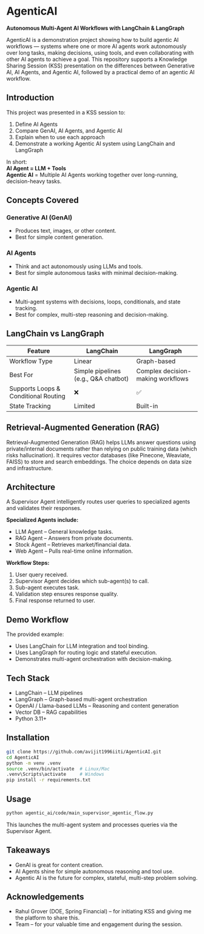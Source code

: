
# AgenticAI

**Autonomous Multi-Agent AI Workflows with LangChain & LangGraph**

AgenticAI is a demonstration project showing how to build agentic AI workflows — systems where one or more AI agents work autonomously over long tasks, making decisions, using tools, and even collaborating with other AI agents to achieve a goal. This repository supports a Knowledge Sharing Session (KSS) presentation on the differences between Generative AI, AI Agents, and Agentic AI, followed by a practical demo of an agentic AI workflow.

## Introduction
This project was presented in a KSS session to:
1. Define AI Agents
2. Compare GenAI, AI Agents, and Agentic AI
3. Explain when to use each approach
4. Demonstrate a working Agentic AI system using LangChain and LangGraph

In short:  
**AI Agent = LLM + Tools**  
**Agentic AI** = Multiple AI Agents working together over long-running, decision-heavy tasks.

## Concepts Covered

### Generative AI (GenAI)
- Produces text, images, or other content.
- Best for simple content generation.

### AI Agents
- Think and act autonomously using LLMs and tools.
- Best for simple autonomous tasks with minimal decision-making.

### Agentic AI
- Multi-agent systems with decisions, loops, conditionals, and state tracking.
- Best for complex, multi-step reasoning and decision-making.

## LangChain vs LangGraph

| Feature          | LangChain | LangGraph |
|------------------|-----------|-----------|
| Workflow Type    | Linear    | Graph-based |
| Best For         | Simple pipelines (e.g., Q&A chatbot) | Complex decision-making workflows |
| Supports Loops & Conditional Routing | ❌ | ✅ |
| State Tracking   | Limited   | Built-in |

## Retrieval-Augmented Generation (RAG)
Retrieval-Augmented Generation (RAG) helps LLMs answer questions using private/internal documents rather than relying on public training data (which risks hallucination). It requires vector databases (like Pinecone, Weaviate, FAISS) to store and search embeddings. The choice depends on data size and infrastructure.

## Architecture
A Supervisor Agent intelligently routes user queries to specialized agents and validates their responses.

**Specialized Agents include:**
- LLM Agent – General knowledge tasks.
- RAG Agent – Answers from private documents.
- Stock Agent – Retrieves market/financial data.
- Web Agent – Pulls real-time online information.

**Workflow Steps:**
1. User query received.
2. Supervisor Agent decides which sub-agent(s) to call.
3. Sub-agent executes task.
4. Validation step ensures response quality.
5. Final response returned to user.

## Demo Workflow
The provided example:
- Uses LangChain for LLM integration and tool binding.
- Uses LangGraph for routing logic and stateful execution.
- Demonstrates multi-agent orchestration with decision-making.

## Tech Stack
- LangChain – LLM pipelines
- LangGraph – Graph-based multi-agent orchestration
- OpenAI / Llama-based LLMs – Reasoning and content generation
- Vector DB – RAG capabilities
- Python 3.11+

## Installation
```bash
git clone https://github.com/avijit1996iiti/AgenticAI.git
cd AgenticAI
python -m venv .venv
source .venv/bin/activate  # Linux/Mac
.venv\Scripts\activate     # Windows
pip install -r requirements.txt
```

## Usage

```bash
python agentic_ai/code/main_supervisor_agentic_flow.py
```

This launches the multi-agent system and processes queries via the Supervisor Agent.

## Takeaways

* GenAI is great for content creation.
* AI Agents shine for simple autonomous reasoning and tool use.
* Agentic AI is the future for complex, stateful, multi-step problem solving.

## Acknowledgements

* Rahul Grover (DOE, Spring Financial) – for initiating KSS and giving me the platform to share this.
* Team – for your valuable time and engagement during the session.


